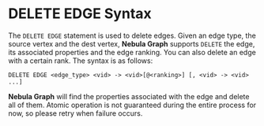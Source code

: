 # DELETE EDGE Syntax

The `DELETE EDGE` statement is used to delete edges. Given an edge type, the source vertex and the dest vertex, **Nebula Graph** supports `DELETE` the edge, its associated properties and the edge ranking. You can also delete an edge with a certain rank. The syntax is as follows:

```ngql
DELETE EDGE <edge_type> <vid> -> <vid>[@<ranking>] [, <vid> -> <vid> ...]
```

**Nebula Graph** will find the properties associated with the edge and delete all of them. Atomic operation is not guaranteed during the entire process for now, so please retry when failure occurs.
